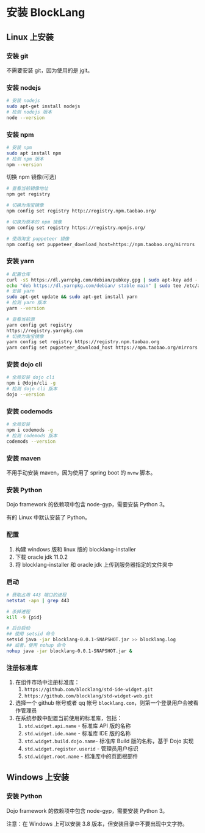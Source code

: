 # 安装 BlockLang

## Linux 上安装

### 安装 git

不需要安装 git，因为使用的是 jgit。

### 安装 nodejs

```sh
# 安装 nodejs
sudo apt-get install nodejs
# 检测 nodejs 版本
node --version
```

### 安装 npm

```sh
# 安装 npm
sudo apt install npm
# 检测 npm 版本
npm --version
```

切换 npm 镜像(可选)

```sh
# 查看当前镜像地址
npm get registry

# 切换为淘宝镜像
npm config set registry http://registry.npm.taobao.org/

# 切换为原本的 npm 镜像
npm config set registry https://registry.npmjs.org/

# 使用淘宝 puppeteer 镜像
npm config set puppeteer_download_host=https://npm.taobao.org/mirrors
```

### 安装 yarn

```sh
# 配置仓库
curl -sS https://dl.yarnpkg.com/debian/pubkey.gpg | sudo apt-key add -
echo "deb https://dl.yarnpkg.com/debian/ stable main" | sudo tee /etc/apt/sources.list.d/yarn.list
# 安装 yarn
sudo apt-get update && sudo apt-get install yarn
# 检测 yarn 版本
yarn --version

# 查看当前源
yarn config get registry
https://registry.yarnpkg.com
# 切换为淘宝镜像
yarn config set registry https://registry.npm.taobao.org
yarn config set puppeteer_download_host https://npm.taobao.org/mirrors
```

### 安装 dojo cli

```sh
# 全局安装 dojo cli
npm i @dojo/cli -g
# 检测 dojo cli 版本
dojo --version
```

### 安装 codemods

```sh
# 全局安装
npm i codemods -g
# 检测 codemods 版本
codemods --version
```

### 安装 maven

不用手动安装 maven，因为使用了 spring boot 的 `mvnw` 脚本。

### 安装 Python

Dojo framework 的依赖项中包含 node-gyp，需要安装 Python 3。

有的 Linux 中默认安装了 Python。

### 配置

1. 构建 windows 版和 linux 版的 blocklang-installer
2. 下载 oracle jdk 11.0.2
3. 将 blocklang-installer 和 oracle jdk 上传到服务器指定的文件夹中

### 启动

```sh
# 获取占用 443 端口的进程
netstat -apn | grep 443

# 杀掉进程
kill -9 {pid}

# 后台启动
## 使用 setsid 命令
setsid java -jar blocklang-0.0.1-SNAPSHOT.jar >> blocklang.log
## 或者，使用 nohup 命令
nohup java -jar blocklang-0.0.1-SNAPSHOT.jar &
```

### 注册标准库

1. 在组件市场中注册标准库：
    1. `https://github.com/blocklang/std-ide-widget.git`
    1. `https://github.com/blocklang/std-widget-web.git`
1. 选择一个 github 帐号或者 qq 帐号 `blocklang.com`，则第一个登录用户会被看作管理员
1. 在系统参数中配置当前使用的标准库，包括：
   1. `std.widget.api.name` - 标准库 API 版的名称
   1. `std.widget.ide.name` - 标准库 IDE 版的名称
   1. `std.widget.build.dojo.name`- 标准库 Build 版的名称，基于 Dojo 实现
   1. `std.widget.register.userid` - 管理员用户标识
   1. `std.widget.root.name` - 标准库中的页面根部件

## Windows 上安装

### 安装 Python

Dojo framework 的依赖项中包含 node-gyp，需要安装 Python 3。

注意：在 Windows 上可以安装 3.8 版本，但安装目录中不要出现中文字符。